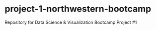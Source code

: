 # project-1-northwestern-bootcamp
Repository for Data Science &amp; Visualization Bootcamp Project #1
